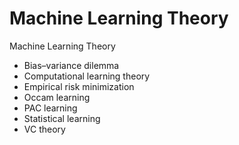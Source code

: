 # Machine Learning Theory

Machine Learning Theory
- Bias–variance dilemma
- Computational learning theory
- Empirical risk minimization
- Occam learning
- PAC learning
- Statistical learning
- VC theory


